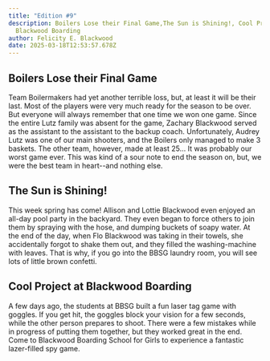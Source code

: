 ```yaml
---
title: "Edition #9"
description: Boilers Lose their Final Game,The Sun is Shining!, Cool Project at
  Blackwood Boarding
author: Felicity E. Blackwood
date: 2025-03-18T12:53:57.678Z
---
```

## Boilers Lose their Final Game

Team Boilermakers had yet another terrible loss, but, at least it will be their last. Most of the players were very much ready for the season to be over. But everyone will always remember that one time we won one game. Since the entire Lutz family was absent for the game, Zachary Blackwood served as the assistant to the assistant to the backup coach. Unfortunately, Audrey Lutz was one of our main shooters, and the Boilers only managed to make 3 baskets. The other team, however, made at least 25… It was probably our worst game ever. This was kind of a sour note to end the season on, but, we were the best team in heart--and nothing else.

## The Sun is Shining!

This week spring has come! Allison and Lottie Blackwood even enjoyed an all-day pool party in the backyard. They even began to force others to join them by spraying with the hose, and dumping buckets of soapy water. At the end of the day, when Flo Blackwood was taking in their towels, she accidentally forgot to shake them out, and they filled the washing-machine with leaves. That is why, if you go into the BBSG laundry room, you will see lots of little brown confetti. 

## Cool Project at Blackwood Boarding

A few days ago, the students at BBSG built a fun laser tag game with goggles. If you get hit, the goggles block your vision for a few seconds, while the other person prepares to shoot. There were a few mistakes while in progress of putting them together, but they worked great in the end. Come to Blackwood Boarding School for Girls to experience a fantastic lazer-filled spy game.  
##